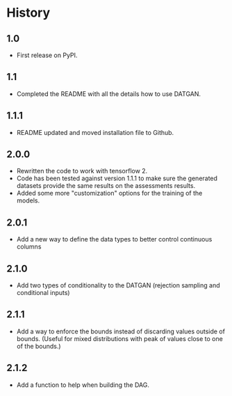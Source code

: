 # History

## 1.0

* First release on PyPI.

## 1.1

* Completed the README with all the details how to use DATGAN.

## 1.1.1 

* README updated and moved installation file to Github.

## 2.0.0

* Rewritten the code to work with tensorflow 2. 
* Code has been tested against version 1.1.1 to make sure the generated datasets 
provide the same results on the assessments results.
* Added some more "customization" options for the training of the models.

## 2.0.1

* Add a new way to define the data types to better control continuous columns

## 2.1.0

* Add two types of conditionality to the DATGAN (rejection sampling and conditional inputs)

## 2.1.1

* Add a way to enforce the bounds instead of discarding values outside of bounds. (Useful for mixed
distributions with peak of values close to one of the bounds.)

## 2.1.2

* Add a function to help when building the DAG.